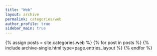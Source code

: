 ```yaml
---
title: "Web"
layout: archive
permalink: categories/web
author_profile: true
sidebar_main: true
---
```


{% assign posts = site.categories.web %}
{% for post in posts %} {% include archive-single.html type=page.entries_layout %} {% endfor %}